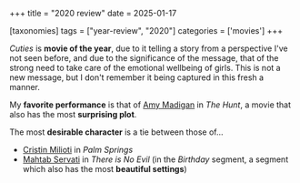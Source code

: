 +++
title = "2020 review"
date = 2025-01-17

[taxonomies]
tags = ["year-review", "2020"]
categories = ['movies']
+++

_Cuties_ is __movie of the year__,
due to it telling a story from a perspective I've not seen before,
and due to the significance of the message,
that of the strong need to take care of the emotional wellbeing of girls.
This is not a new message,
but I don't remember it being captured in this fresh a manner.

My __favorite performance__ is that of [Amy Madigan] in _The Hunt_,
a movie that also has the most __surprising plot__.

The most __desirable character__ is a tie between those of...
- [Cristin Milioti] in _Palm Springs_
- [Mahtab Servati] in _There is No Evil_
  (in the _Birthday_ segment, a segment which also has the most __beautiful settings__)

[Cristin Milioti]: https://en.wikipedia.org/wiki/Cristin_Milioti
[Amy Madigan]: https://en.wikipedia.org/wiki/Amy_Madigan
[Mahtab Servati]: https://en.wikipedia.org/wiki/Mahtab_Servati
